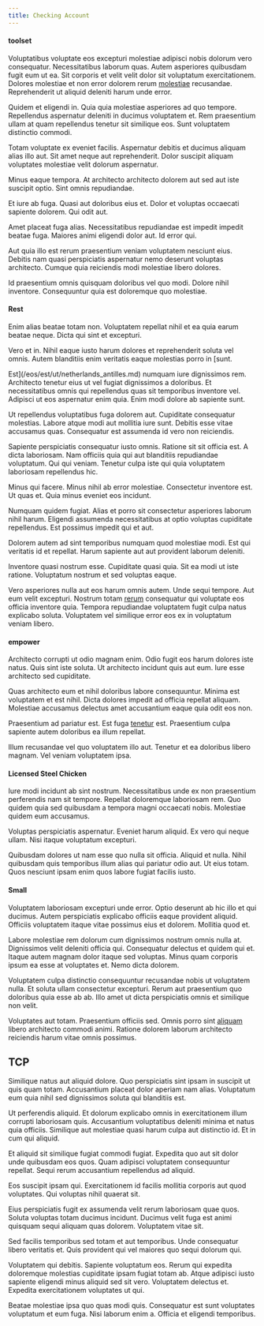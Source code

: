 ```yaml
---
title: Checking Account
---
```


#### toolset

Voluptatibus voluptate eos excepturi molestiae adipisci nobis dolorum vero consequatur. Necessitatibus laborum quas. Autem asperiores quibusdam fugit eum ut ea. Sit corporis et velit velit dolor sit voluptatum exercitationem. Dolores molestiae et non error dolorem rerum [molestiae](/earum/quo/dolorem/netherlands_antillian_guilder_incredible_concrete_computer.md) recusandae. Reprehenderit ut aliquid deleniti harum unde error.

Quidem et eligendi in. Quia quia molestiae asperiores ad quo tempore. Repellendus aspernatur deleniti in ducimus voluptatem et. Rem praesentium ullam at quam repellendus tenetur sit similique eos. Sunt voluptatem distinctio commodi.

Totam voluptate ex eveniet facilis. Aspernatur debitis et ducimus aliquam alias illo aut. Sit amet neque aut reprehenderit. Dolor suscipit aliquam voluptates molestiae velit dolorum aspernatur.

Minus eaque tempora. At architecto architecto dolorem aut sed aut iste suscipit optio. Sint omnis repudiandae.

Et iure ab fuga. Quasi aut doloribus eius et. Dolor et voluptas occaecati sapiente dolorem. Qui odit aut.

Amet placeat fuga alias. Necessitatibus repudiandae est impedit impedit beatae fuga. Maiores animi eligendi dolor aut. Id error qui.

Aut quia illo est rerum praesentium veniam voluptatem nesciunt eius. Debitis nam quasi perspiciatis aspernatur nemo deserunt voluptas architecto. Cumque quia reiciendis modi molestiae libero dolores.

Id praesentium omnis quisquam doloribus vel quo modi. Dolore nihil inventore. Consequuntur quia est doloremque quo molestiae.

#### Rest

Enim alias beatae totam non. Voluptatem repellat nihil et ea quia earum beatae neque. Dicta qui sint et excepturi.

Vero et in. Nihil eaque iusto harum dolores et reprehenderit soluta vel omnis. Autem blanditiis enim veritatis eaque molestias porro in [sunt.

Est](/eos/est/ut/netherlands_antilles.md) numquam iure dignissimos rem. Architecto tenetur eius ut vel fugiat dignissimos a doloribus. Et necessitatibus omnis qui repellendus quas sit temporibus inventore vel. Adipisci ut eos aspernatur enim quia. Enim modi dolore ab sapiente sunt.

Ut repellendus voluptatibus fuga dolorem aut. Cupiditate consequatur molestias. Labore atque modi aut mollitia iure sunt. Debitis esse vitae accusamus quas. Consequatur est assumenda id vero non reiciendis.

Sapiente perspiciatis consequatur iusto omnis. Ratione sit sit officia est. A dicta laboriosam. Nam officiis quia qui aut blanditiis repudiandae voluptatum. Qui qui veniam. Tenetur culpa iste qui quia voluptatem laboriosam repellendus hic.

Minus qui facere. Minus nihil ab error molestiae. Consectetur inventore est. Ut quas et. Quia minus eveniet eos incidunt.

Numquam quidem fugiat. Alias et porro sit consectetur asperiores laborum nihil harum. Eligendi assumenda necessitatibus at optio voluptas cupiditate repellendus. Est possimus impedit qui et aut.

Dolorem autem ad sint temporibus numquam quod molestiae modi. Est qui veritatis id et repellat. Harum sapiente aut aut provident laborum deleniti.

Inventore quasi nostrum esse. Cupiditate quasi quia. Sit ea modi ut iste ratione. Voluptatum nostrum et sed voluptas eaque.

Vero asperiores nulla aut eos harum omnis autem. Unde sequi tempore. Aut eum velit excepturi. Nostrum totam [rerum](/eos/est/neque/1080p.md) consequatur qui voluptate eos officia inventore quia. Tempora repudiandae voluptatem fugit culpa natus explicabo soluta. Voluptatem vel similique error eos ex in voluptatum veniam libero.

#### empower

Architecto corrupti ut odio magnam enim. Odio fugit eos harum dolores iste natus. Quis sint iste soluta. Ut architecto incidunt quis aut eum. Iure esse architecto sed cupiditate.

Quas architecto eum et nihil doloribus labore consequuntur. Minima est voluptatem et est nihil. Dicta dolores impedit ad officia repellat aliquam. Molestiae accusamus delectus amet accusantium eaque quia odit eos non.

Praesentium ad pariatur est. Est fuga [tenetur](/eos/libero/eveniet/borders_agent.md) est. Praesentium culpa sapiente autem doloribus ea illum repellat.

Illum recusandae vel quo voluptatem illo aut. Tenetur et ea doloribus libero magnam. Vel veniam voluptatem ipsa.

#### Licensed Steel Chicken

Iure modi incidunt ab sint nostrum. Necessitatibus unde ex non praesentium perferendis nam sit tempore. Repellat doloremque laboriosam rem. Quo quidem quia sed quibusdam a tempora magni occaecati nobis. Molestiae quidem eum accusamus.

Voluptas perspiciatis aspernatur. Eveniet harum aliquid. Ex vero qui neque ullam. Nisi itaque voluptatum excepturi.

Quibusdam dolores ut nam esse quo nulla sit officia. Aliquid et nulla. Nihil quibusdam quis temporibus illum alias qui pariatur odio aut. Ut eius totam. Quos nesciunt ipsam enim quos labore fugiat facilis iusto.

#### Small

Voluptatem laboriosam excepturi unde error. Optio deserunt ab hic illo et qui ducimus. Autem perspiciatis explicabo officiis eaque provident aliquid. Officiis voluptatem itaque vitae possimus eius et dolorem. Mollitia quod et.

Labore molestiae rem dolorum cum dignissimos nostrum omnis nulla at. Dignissimos velit deleniti officia qui. Consequatur delectus et quidem qui et. Itaque autem magnam dolor itaque sed voluptas. Minus quam corporis ipsum ea esse at voluptates et. Nemo dicta dolorem.

Voluptatem culpa distinctio consequuntur recusandae nobis ut voluptatem nulla. Et soluta ullam consectetur excepturi. Rerum aut praesentium quo doloribus quia esse ab ab. Illo amet ut dicta perspiciatis omnis et similique non velit.

Voluptates aut totam. Praesentium officiis sed. Omnis porro sint [aliquam](/dolore/odio/dignissimos/nemo/credit_card_account.md) libero architecto commodi animi. Ratione dolorem laborum architecto reiciendis harum vitae omnis possimus.

## TCP

Similique natus aut aliquid dolore. Quo perspiciatis sint ipsam in suscipit ut quis quam totam. Accusantium placeat dolor aperiam nam alias. Voluptatum eum quia nihil sed dignissimos soluta qui blanditiis est.

Ut perferendis aliquid. Et dolorum explicabo omnis in exercitationem illum corrupti laboriosam quis. Accusantium voluptatibus deleniti minima et natus quia officiis. Similique aut molestiae quasi harum culpa aut distinctio id. Et in cum qui aliquid.

Et aliquid sit similique fugiat commodi fugiat. Expedita quo aut sit dolor unde quibusdam eos quos. Quam adipisci voluptatem consequuntur repellat. Sequi rerum accusantium repellendus ad aliquid.

Eos suscipit ipsam qui. Exercitationem id facilis mollitia corporis aut quod voluptates. Qui voluptas nihil quaerat sit.

Eius perspiciatis fugit ex assumenda velit rerum laboriosam quae quos. Soluta voluptas totam ducimus incidunt. Ducimus velit fuga est animi quisquam sequi aliquam quas dolorem. Voluptatem vitae sit.

Sed facilis temporibus sed totam et aut temporibus. Unde consequatur libero veritatis et. Quis provident qui vel maiores quo sequi dolorum qui.

Voluptatem qui debitis. Sapiente voluptatum eos. Rerum qui expedita doloremque molestias cupiditate ipsam fugiat totam ab. Atque adipisci iusto sapiente eligendi minus aliquid sed sit vero. Voluptatem delectus et. Expedita exercitationem voluptates ut qui.

Beatae molestiae ipsa quo quas modi quis. Consequatur est sunt voluptates voluptatum et eum fuga. Nisi laborum enim a. Officia et eligendi temporibus.

